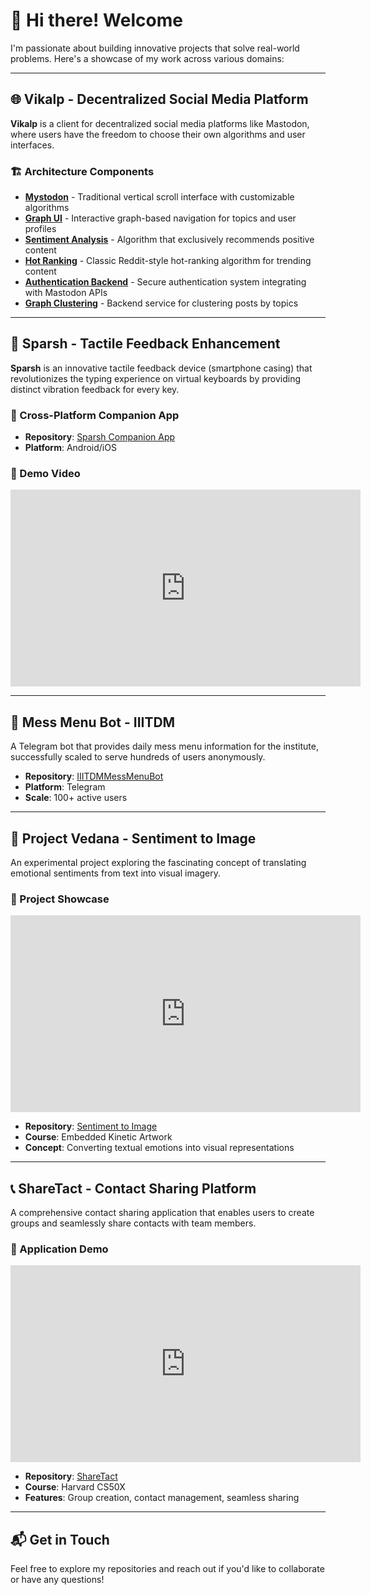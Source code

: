# 👋 Hi there! Welcome

I'm passionate about building innovative projects that solve real-world problems. Here's a showcase of my work across various domains:

---

## 🌐 Vikalp - Decentralized Social Media Platform

**Vikalp** is a client for decentralized social media platforms like Mastodon, where users have the freedom to choose their own algorithms and user interfaces.

### 🏗️ Architecture Components

- **[Mystodon](https://github.com/Vikalp-Social/mystodon)** - Traditional vertical scroll interface with customizable algorithms
- **[Graph UI](https://github.com/Vikalp-Social/graph-ui)** - Interactive graph-based navigation for topics and user profiles
- **[Sentiment Analysis](https://github.com/Vikalp-Social/sentiment-analysis)** - Algorithm that exclusively recommends positive content
- **[Hot Ranking](https://github.com/Vikalp-Social/hot-ranking)** - Classic Reddit-style hot-ranking algorithm for trending content
- **[Authentication Backend](https://github.com/Vikalp-Social/auth)** - Secure authentication system integrating with Mastodon APIs
- **[Graph Clustering](https://github.com/Vikalp-Social/graph-clustering)** - Backend service for clustering posts by topics

---

## 📱 Sparsh - Tactile Feedback Enhancement

**Sparsh** is an innovative tactile feedback device (smartphone casing) that revolutionizes the typing experience on virtual keyboards by providing distinct vibration feedback for every key.

### 📱 Cross-Platform Companion App
- **Repository**: [Sparsh Companion App](https://github.com/itsSRG/enhancing_tactile_feedback_on_virtual_keyboard)
- **Platform**: Android/iOS

### 🎥 Demo Video
<iframe width="560" height="315" src="https://www.youtube.com/embed/1XiJw1xZu5o" title="Sparsh Tactile Feedback Demo" frameborder="0" allow="accelerometer; autoplay; clipboard-write; encrypted-media; gyroscope; picture-in-picture" allowfullscreen></iframe>

---

## 🤖 Mess Menu Bot - IIITDM

A Telegram bot that provides daily mess menu information for the institute, successfully scaled to serve hundreds of users anonymously.

- **Repository**: [IIITDMMessMenuBot](https://github.com/itsSRG/IIITDMMessMenuBot)
- **Platform**: Telegram
- **Scale**: 100+ active users

---

## 🎨 Project Vedana - Sentiment to Image

An experimental project exploring the fascinating concept of translating emotional sentiments from text into visual imagery.

### 🎥 Project Showcase
<iframe width="560" height="315" src="https://www.youtube.com/embed/bMn6DY2UY-c" title="Project Vedana - Sentiment to Image" frameborder="0" allow="accelerometer; autoplay; clipboard-write; encrypted-media; gyroscope; picture-in-picture" allowfullscreen></iframe>

- **Repository**: [Sentiment to Image](https://github.com/itsSRG/sentiment_to_image)
- **Course**: Embedded Kinetic Artwork
- **Concept**: Converting textual emotions into visual representations

---

## 📞 ShareTact - Contact Sharing Platform

A comprehensive contact sharing application that enables users to create groups and seamlessly share contacts with team members.

### 🎥 Application Demo
<iframe width="560" height="315" src="https://www.youtube.com/embed/Caav4uObEw4" title="ShareTact Contact Sharing App" frameborder="0" allow="accelerometer; autoplay; clipboard-write; encrypted-media; gyroscope; picture-in-picture" allowfullscreen></iframe>

- **Repository**: [ShareTact](https://github.com/itsSRG/con_share)
- **Course**: Harvard CS50X
- **Features**: Group creation, contact management, seamless sharing

---


## 📬 Get in Touch

Feel free to explore my repositories and reach out if you'd like to collaborate or have any questions!
